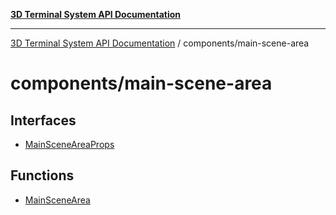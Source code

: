 [**3D Terminal System API Documentation**](../../README.md)

***

[3D Terminal System API Documentation](../../README.md) / components/main-scene-area

# components/main-scene-area

## Interfaces

- [MainSceneAreaProps](interfaces/MainSceneAreaProps.md)

## Functions

- [MainSceneArea](functions/MainSceneArea.md)
